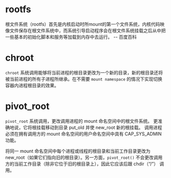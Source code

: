 # rootfs
根文件系统（rootfs）首先是内核启动时所mount的第一个文件系统，内核代码映像文件保存在根文件系统中，而系统引导启动程序会在根文件系统挂载之后从中把一些基本的初始化脚本和服务等加载到内存中去运行。 -- 百度百科

# chroot

`chroot` 系统调用能够将当前进程的根目录更改为一个新的目录，新的根目录还将被当前进程的所有子进程所继承。在不需要 `mount namespace` 的情况下实现切换容器内进程根目录的效果。


# pivot_root

`pivot_root` 系统调用，更改调用进程的 mount 命名空间中的根文件系统。 更准确地说，它将根挂载移动到目录 put_old 并使 new_root 新的根挂载。 调用进程必须在拥有调用方的 mount 命名空间的用户命名空间中具有 CAP_SYS_ADMIN 功能。

将同一 mount 命名空间中每个进程或线程的根目录和当前工作目录更改为 new_root（如果它们指向旧的根目录）。另一方面，`pivot_root()` 不会更改调用方的当前工作目录（除非它位于旧的根目录上），因此它应该后跟 chdir（“/”） 调用。
